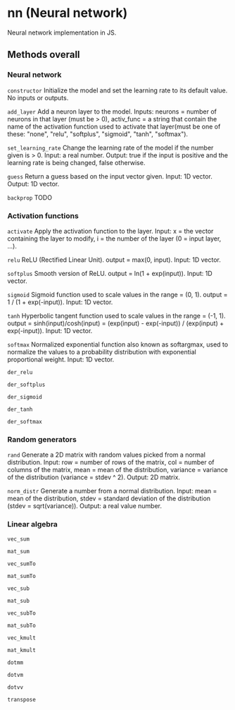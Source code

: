 # nn (Neural network)
Neural network implementation in JS.

## Methods overall
### Neural network
```constructor``` Initialize the model and set the learning rate to its default value. No inputs or outputs.

```add_layer``` Add a neuron layer to the model. Inputs: neurons = number of neurons in that layer (must be > 0), activ_func = a string that contain the name of the activation function used to activate that layer(must be one of these: "none", "relu", "softplus", "sigmoid", "tanh", "softmax"). 

```set_learning_rate``` Change the learning rate of the model if the number given is > 0. Input: a real number. Output: true if the input is positive and the learning rate is being changed, false otherwise.

```guess``` Return a guess based on the input vector given. Input: 1D vector. Output: 1D vector.

```backprop``` TODO

### Activation functions
```activate``` Apply the activation function to the layer. Input: x = the vector containing the layer to modify, i = the number of the layer (0 = input layer, ...).

```relu``` ReLU (Rectified Linear Unit). output = max(0, input). Input: 1D vector.

```softplus``` Smooth version of ReLU. output = ln(1 + exp(input)). Input: 1D vector.

```sigmoid``` Sigmoid function used to scale values in the range = (0, 1). output = 1 / (1 + exp(-input)). Input: 1D vector.

```tanh``` Hyperbolic tangent function used to scale values in the range = (-1, 1). output = sinh(input)/cosh(input) = (exp(input) - exp(-input)) / (exp(input) + exp(-input)). Input: 1D vector.

```softmax``` Normalized exponential function also known as softargmax, used to normalize the values to a probability distribution with exponential proportional weight. Input: 1D vector.

```der_relu```

```der_softplus```

```der_sigmoid```

```der_tanh```

```der_softmax```

### Random generators
```rand``` Generate a 2D matrix with random values picked from a normal distribution. Input: row = number of rows of the matrix, col = number of columns of the matrix, mean = mean of the distribution, variance = variance of the distribution (variance = stdev ^ 2). Output: 2D matrix.

```norm_distr``` Generate a number from a normal distribution. Input: mean = mean of the distribution, stdev = standard deviation of the distribution (stdev = sqrt(variance)). Output: a real value number.

### Linear algebra
```vec_sum```

```mat_sum```

```vec_sumTo```

```mat_sumTo```

```vec_sub```

```mat_sub```

```vec_subTo```

```mat_subTo```

```vec_kmult```

```mat_kmult```

```dotmm```

```dotvm```

```dotvv```

```transpose```
